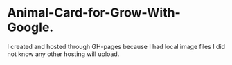 # Animal-Card-for-Grow-With-Google.
I created and hosted through GH-pages because I had local image files I did not know any other hosting will upload.